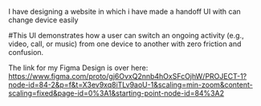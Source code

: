 I have designing a website in which i have made a handoff UI with can change device easily

#This UI demonstrates how a user can switch an ongoing activity (e.g., video, call, or music) from one device to another with zero friction and confusion.

The link for my Figma Design is over here: https://www.figma.com/proto/gj6OvxQ2nnb4hOxSFcOjhW/PROJECT-1?node-id=84-2&p=f&t=X3ev9xq8iTLv9aoU-1&scaling=min-zoom&content-scaling=fixed&page-id=0%3A1&starting-point-node-id=84%3A2

